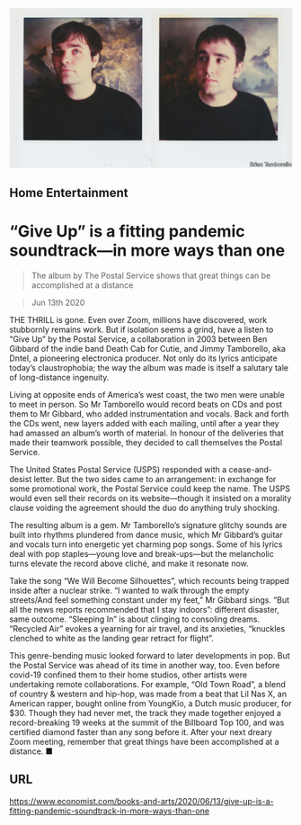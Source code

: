 ![](./images/20200613_BKP509.jpg)

## Home Entertainment

# “Give Up” is a fitting pandemic soundtrack—in more ways than one

> The album by The Postal Service shows that great things can be accomplished at a distance

> Jun 13th 2020

THE THRILL is gone. Even over Zoom, millions have discovered, work stubbornly remains work. But if isolation seems a grind, have a listen to “Give Up” by the Postal Service, a collaboration in 2003 between Ben Gibbard of the indie band Death Cab for Cutie, and Jimmy Tamborello, aka Dntel, a pioneering electronica producer. Not only do its lyrics anticipate today’s claustrophobia; the way the album was made is itself a salutary tale of long-distance ingenuity.

Living at opposite ends of America’s west coast, the two men were unable to meet in person. So Mr Tamborello would record beats on CDs and post them to Mr Gibbard, who added instrumentation and vocals. Back and forth the CDs went, new layers added with each mailing, until after a year they had amassed an album’s worth of material. In honour of the deliveries that made their teamwork possible, they decided to call themselves the Postal Service.

The United States Postal Service (USPS) responded with a cease-and-desist letter. But the two sides came to an arrangement: in exchange for some promotional work, the Postal Service could keep the name. The USPS would even sell their records on its website—though it insisted on a morality clause voiding the agreement should the duo do anything truly shocking.

The resulting album is a gem. Mr Tamborello’s signature glitchy sounds are built into rhythms plundered from dance music, which Mr Gibbard’s guitar and vocals turn into energetic yet charming pop songs. Some of his lyrics deal with pop staples—young love and break-ups—but the melancholic turns elevate the record above cliché, and make it resonate now.

Take the song “We Will Become Silhouettes”, which recounts being trapped inside after a nuclear strike. “I wanted to walk through the empty streets/And feel something constant under my feet,” Mr Gibbard sings. “But all the news reports recommended that I stay indoors”: different disaster, same outcome. “Sleeping In” is about clinging to consoling dreams. “Recycled Air” evokes a yearning for air travel, and its anxieties, “knuckles clenched to white as the landing gear retract for flight”.

This genre-bending music looked forward to later developments in pop. But the Postal Service was ahead of its time in another way, too. Even before covid-19 confined them to their home studios, other artists were undertaking remote collaborations. For example, “Old Town Road”, a blend of country & western and hip-hop, was made from a beat that Lil Nas X, an American rapper, bought online from YoungKio, a Dutch music producer, for $30. Though they had never met, the track they made together enjoyed a record-breaking 19 weeks at the summit of the Billboard Top 100, and was certified diamond faster than any song before it. After your next dreary Zoom meeting, remember that great things have been accomplished at a distance. ■

## URL

https://www.economist.com/books-and-arts/2020/06/13/give-up-is-a-fitting-pandemic-soundtrack-in-more-ways-than-one
